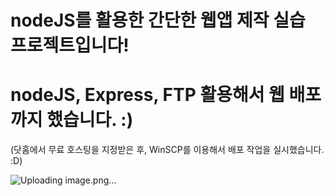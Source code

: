# nodeJS를 활용한 간단한 웹앱 제작 실습 프로젝트입니다!

# nodeJS, Express, FTP 활용해서 웹 배포까지 했습니다. :)
(닷홈에서 무료 호스팅을 지정받은 후, WinSCP를 이용해서 배포 작업을 실시했습니다. :D)

![Uploading image.png…]()
